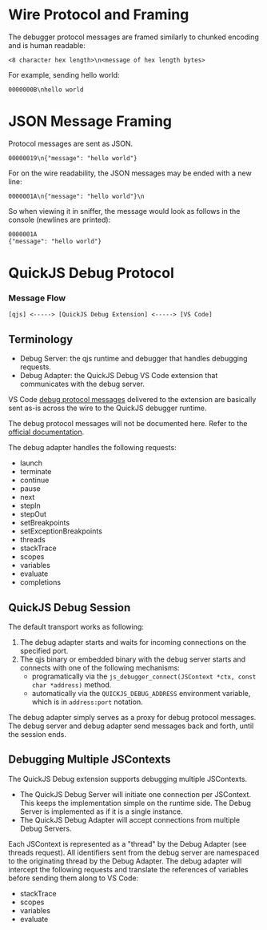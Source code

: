 # Wire Protocol and Framing

The debugger protocol messages are framed similarly to chunked encoding and is human readable:

```
<8 character hex length>\n<message of hex length bytes>
```

For example, sending hello world:

```
0000000B\nhello world
```

# JSON Message Framing

Protocol messages are sent as JSON.

```
00000019\n{"message": "hello world"}
```

For on the wire readability, the JSON messages may be ended with a new line:

```
0000001A\n{"message": "hello world"}\n
```

So when viewing it in sniffer, the message would look as follows in the console (newlines are printed):

```
0000001A
{"message": "hello world"}
```

# QuickJS Debug Protocol

### Message Flow
```
[qjs] <-----> [QuickJS Debug Extension] <-----> [VS Code]
```

## Terminology
* Debug Server: the qjs runtime and debugger that handles debugging requests.
* Debug Adapter: the QuickJS Debug VS Code extension that communicates with the debug server.

VS Code [debug protocol messages](https://github.com/microsoft/vscode/blob/master/src/vs/workbench/contrib/debug/common/debugProtocol.d.ts) delivered to the extension are basically sent as-is across the wire to the QuickJS debugger runtime.

The debug protocol messages will not be documented here. Refer to the [official documentation](https://code.visualstudio.com/blogs/2018/08/07/debug-adapter-protocol-website).

The debug adapter handles the following requests:

 * launch
 * terminate
 * continue
 * pause
 * next
 * stepIn
 * stepOut
 * setBreakpoints
 * setExceptionBreakpoints
 * threads
 * stackTrace
 * scopes
 * variables
 * evaluate
 * completions

## QuickJS Debug Session

The default transport works as following:

1. The debug adapter starts and waits for incoming connections on the specified port.
2. The qjs binary or embedded binary with the debug server starts and connects with one of the following mechanisms:
	* programatically via the `js_debugger_connect(JSContext *ctx, const char *address)` method.
	* automatically via the `QUICKJS_DEBUG_ADDRESS` environment variable, which is in `address:port` notation.

The debug adapter simply serves as a proxy for debug protocol messages. The debug server and debug adapter send messages back and forth, until the session ends.

## Debugging Multiple JSContexts

The QuickJS Debug extension supports debugging multiple JSContexts.
 * The QuickJS Debug Server will initiate one connection per JSContext. This keeps the implementation simple on the runtime side. The Debug Server is implemented as if it is a single instance.
 * The QuickJS Debug Adapter will accept connections from multiple Debug Servers.

Each JSContext is represented as a "thread" by the Debug Adapter (see threads request). All identifiers sent
from the debug server are namespaced to the originating thread by the Debug Adapter. The debug adapter
will intercept the following requests and translate the references of variables before sending them along to VS Code:
 * stackTrace
 * scopes
 * variables
 * evaluate
